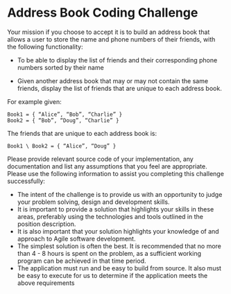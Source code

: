 # Address Book Coding Challenge
Your mission if you choose to accept it is to build an address book that allows a user to store
the name and phone numbers of their friends, with the following functionality:

- To be able to display the list of friends and their corresponding phone numbers
sorted by their name

- Given another address book that may or may not contain the same friends, display
the list of friends that are unique to each address book.

For example given:
```
Book1 = { “Alice”, “Bob”, “Charlie” }
Book2 = { “Bob”, “Doug”, “Charlie” }
```
The friends that are unique to each address book is:
```
Book1 \ Book2 = { “Alice”, “Doug” }
```

Please provide relevant source code of your implementation, any documentation and list any
assumptions that you feel are appropriate. Please use the following information to assist you
completing this challenge successfully:

- The intent of the challenge is to provide us with an opportunity to judge your problem
solving, design and development skills.
- It is important to provide a solution that highlights your skills in these areas,
preferably using the technologies and tools outlined in the position description.
- It is also important that your solution highlights your knowledge of and approach to
Agile software development.
- The simplest solution is often the best. It is recommended that no more than 4 - 8
hours is spent on the problem, as a sufficient working program can be achieved in
that time period.
- The application must run and be easy to build from source. It also must be easy to
execute for us to determine if the application meets the above requirements
